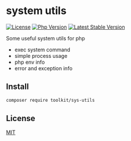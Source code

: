 # system utils

[![License](https://img.shields.io/packagist/l/toolkit/sys-utils.svg?style=flat-square)](LICENSE)
[![Php Version](https://img.shields.io/badge/php-%3E7.1.0-brightgreen.svg?maxAge=2592000)](https://packagist.org/packages/toolkit/sys-utils)
[![Latest Stable Version](http://img.shields.io/packagist/v/toolkit/sys-utils.svg)](https://packagist.org/packages/toolkit/sys-utils)

Some useful system utils for php

- exec system command
- simple process usage
- php env info
- error and exception info

## Install

```bash
composer require toolkit/sys-utils
```

## License

[MIT](LICENSE)
